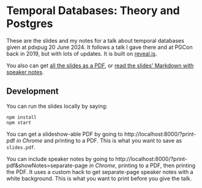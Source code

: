# Temporal Databases: Theory and Postgres

These are the slides and my notes for a talk about temporal databases given at pdxpug 20 June 2024.
It follows a talk I gave there and at PGCon back in 2019, but with lots of updates.
It is built on [reveal.js](https://github.com/hakimel/reveal.js/).

You also can get [all the slides as a PDF](slides.pdf),
or [read the slides' Markdown with speaker notes](slides.md).

## Development

You can run the slides locally by saying:

```
npm install
npm start
```

You can get a slideshow-able PDF by going to http://localhost:8000/?print-pdf *in Chrome* and printing to a PDF. This is what you want to save as `slides.pdf`.

You can include speaker notes by going to http://localhost:8000/?print-pdf&showNotes=separate-page *in Chrome*, printing to a PDF, then printing the PDF. It uses a custom hack to get separate-page speaker notes with a white background. This is what you want to print before you give the talk.
